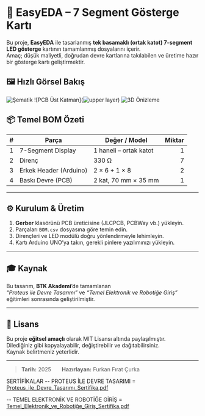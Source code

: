 # 🔢 EasyEDA – 7 Segment Gösterge Kartı

Bu proje, **EasyEDA** ile tasarlanmış **tek basamaklı (ortak katot) 7-segment LED gösterge** kartının tamamlanmış dosyalarını içerir.  
Amaç; düşük maliyetli, doğrudan devre kartlarına takılabilen ve üretime hazır bir gösterge kartı geliştirmektir.



## 🖼️ Hızlı Görsel Bakış

![Şematik](![schematic](https://github.com/user-attachments/assets/fd98cf77-b70e-416f-b628-66b0625b5a40))
![PCB Üst Katman](![upper layer](https://github.com/user-attachments/assets/6e261f70-6fd1-4288-b36f-f94722984562))
![3D Önizleme](![3D_View](https://github.com/user-attachments/assets/84e45d04-0937-4e5c-bc40-69abcebdae37))



## 📦 Temel BOM Özeti

| # | Parça                       | Değer / Model          | Miktar |
|---|-----------------------------|------------------------|-------:|
| 1 | 7-Segment Display           | 1 haneli – ortak katot | 1      |
| 2 | Direnç                      | 330 Ω                  | 7      |
| 3 | Erkek Header (Arduino)      | 2 × 6 + 1 × 8          | 2      |
| 4 | Baskı Devre (PCB)           | 2 kat, 70 mm × 35 mm   | 1      |

---

## ⚙️ Kurulum & Üretim

1. **Gerber** klasörünü PCB üreticisine (JLCPCB, PCBWay vb.) yükleyin.  
2. Parçaları `BOM.csv` dosyasına göre temin edin.  
3. Dirençleri ve LED modülü doğru yönlendirmeyle lehimleyin.  
4. Kartı Arduino UNO’ya takın, gerekli pinlere yazılımınızı yükleyin.

---

## 🎓 Kaynak

Bu tasarım, **BTK Akademi**’de tamamlanan  
*“Proteus ile Devre Tasarımı”* ve *“Temel Elektronik ve Robotiğe Giriş”*  
eğitimleri sonrasında geliştirilmiştir.

---

## 📜 Lisans

Bu proje **eğitsel amaçlı** olarak MIT Lisansı altında paylaşılmıştır.  
Dilediğiniz gibi kopyalayabilir, değiştirebilir ve dağıtabilirsiniz.  
Kaynak belirtmeniz yeterlidir.

---

> **Tarih:** 2025  **Hazırlayan:** Furkan Fırat Çurka

SERTİFİKALAR
-- PROTEUS İLE DEVRE TASARIMI = [Proteus_ile_Devre_Tasarımı_Sertifika.pdf](https://github.com/user-attachments/files/20956405/Proteus_ile_Devre_Tasarimi_Sertifika.pdf)

-- TEMEL ELEKTRONİK VE ROBOTİĞE GİRİŞ = [Temel_Elektronik_ve_Robotiğe_Giriş_Sertifika.pdf](https://github.com/user-attachments/files/20956407/Temel_Elektronik_ve_Robotige_Giris_Sertifika.pdf)
